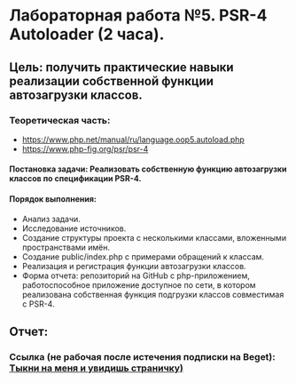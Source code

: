 # Лабораторная работа №5. PSR-4 Autoloader (2 часа).
## Цель: получить практические навыки реализации собственной функции автозагрузки классов.
### Теоретическая часть:
* https://www.php.net/manual/ru/language.oop5.autoload.php
* https://www.php-fig.org/psr/psr-4
#### Постановка задачи: Реализовать собственную функцию автозагрузки классов по спецификации PSR-4.
#### Порядок выполнения:
* Анализ задачи.
* Исследование источников.
* Создание структуры проекта с несколькими классами, вложенными пространствами имён.
* Создание public/index.php с примерами обращений к классам.
* Реализация и регистрация функции автозагрузки классов.
* Форма отчета: репозиторий на GitHub с php-приложением, работоспособное приложение доступное по сети, в котором реализована собственная функция подгрузки классов совместимая с PSR-4.

## Отчет: 

### Ссылка (не рабочая после истечения подписки на Beget): [Тыкни на меня и увидишь страничку)](http://dreamary.ml:8000/)
